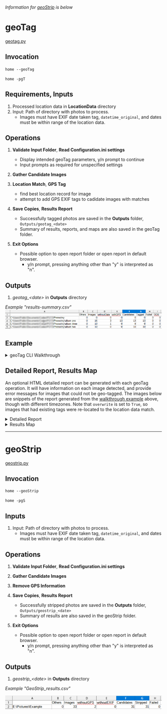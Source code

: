 *Information for [geoStrip](/docs/geoTag.md#geoStrip) is below*

# geoTag

[geotag.py](/src/GLU/geotag.py)

## Invocation

`home --geoTag`

`home -pgT`

## Requirements, Inputs

1.  Processed location data in **LocationData** directory
2.  Input: Path of directory with photos to process. 
	- Images must have EXIF date taken tag, `datetime_original`, and dates must be within range of the location data.
	
## Operations

1. **Validate Input Folder**, **Read Configuration.ini settings**
	- Display intended geoTag parameters, y/n prompt to continue
	- Input prompts as required for unspecified settings

2. **Gather Candidate Images**

3. **Location Match**, **GPS Tag**
	- find best location record for image
	- attempt to add GPS EXIF tags to cadidate images with matches
	
4. **Save Copies**, **Results Report**
	- Successfully tagged photos are saved in the **Outputs** folder, `Outputs/geotag_<date>`
	- Summary of results, reports, and maps are also saved in the geoTag folder.
	
5. **Exit Options**
	- Possible option to open report folder or open report in default browser.
		- y/n prompt, pressing anything other than "y" is interpreted as "n".

## Outputs

1. *geotag_\<date\>* in **Outputs** directory

*Example "results-summary.csv"*
![geoTag](/docs/images/geoTag_table.png)

## Example

<details>
  <summary>geoTag CLI Walkthrough</summary>
  
  ![geoTag](/docs/images/geoTag_tall.png)
</details>

## Detailed Report, Results Map

An optional HTML detailed report can be generated with each geoTag operation. It will have information on each image detected, and provide error messages for images that could not be geo-tagged. The images below are snippets of the report generated from the [walkthrough example](/docs/geoTag.md#example) above, though with different timezones. Note that `overwrite` is set to `True`, so images that had existing tags were re-located to the location data match.

<details>
  <summary>Detailed Report</summary>

**Summary table in detailed report**

![report0](/docs/images/geoTag_report_0.png)

**Folder Summary**

![report1](/docs/images/geoTag_report_1.png)

*Images with existing tags have a Map Link to directions*
  - **from:** existing tag 
  - **to:** location match

![report2](/docs/images/geoTag_report_2.png)

*Images without existing GPS info simply have a link to the matched location*

*Matches outside of the time and/or accuracy settings are marked with a red background*
</details>

<details>
  <summary>Results Map</summary>
	
**Results Map**

![report3](/docs/images/geoTag_report_3.png)

![report4](/docs/images/geoTag_report_4.png)

*Markers are placed at the location matches, lines are drawn from the previously tagged location, if applicable.*
</details>

---


# geoStrip

[geostrip.py](/src/GLU/geostrip.py)

## Invocation

`home --geoStrip`

`home -pgS`

## Inputs

1.  Input: Path of directory with photos to process. 
	- Images must have EXIF date taken tag, `datetime_original`, and dates must be within range of the location data.
	
## Operations

1. **Validate Input Folder**, **Read Configuration.ini settings**

2. **Gather Candidate Images**

3. **Remove GPS Information**
	
4. **Save Copies**, **Results Report**
	- Successfully stripped photos are saved in the **Outputs** folder, `Outputs/geostrip_<date>`
	- Summary of results are also saved in the geoStrip folder.
	
5. **Exit Options**
	- Possible option to open report folder or open report in default browser.
		- y/n prompt, pressing anything other than "y" is interpreted as "n".

## Outputs

1. *geostrip_\<date\>* in **Outputs** directory

*Example "GeoStrip_results.csv"*

![geoStrip](/docs/images/geoStrip_table.png)

